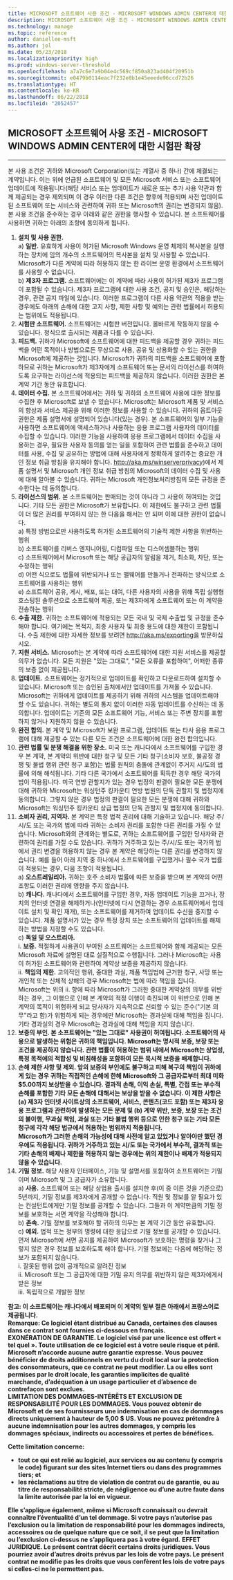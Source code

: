 ```yaml
---
title: MICROSOFT 소프트웨어 사용 조건 - MICROSOFT WINDOWS ADMIN CENTER에 대한 시험판 확장
description: MICROSOFT 소프트웨어 사용 조건 - MICROSOFT WINDOWS ADMIN CENTER에 대한 시험판 확장
ms.technology: manage
ms.topic: reference
author: daniellee-msft
ms.author: jol
ms.date: 05/23/2018
ms.localizationpriority: high
ms.prod: windows-server-threshold
ms.openlocfilehash: a7a7c6e7a9b04e4c569cf850a823ad404f20951b
ms.sourcegitcommit: e0479b0114eac7f232e8b1e45eeede96ccd72b26
ms.translationtype: HT
ms.contentlocale: ko-KR
ms.lasthandoff: 06/22/2018
ms.locfileid: "2052457"
---
```

## <a name="microsoft-software-license-terms---pre-release-extensions-for-microsoft-windows-admin-center"></a>MICROSOFT 소프트웨어 사용 조건 - MICROSOFT WINDOWS ADMIN CENTER에 대한 시험판 확장
________________________________________

본 사용 조건은 귀하와 Microsoft Corporation(또는 계열사 중 하나) 간에 체결되는 계약입니다. 이는 위에 언급된 소프트웨어 및 모든 Microsoft 서비스 또는 소프트웨어 업데이트에 적용됩니다(해당 서비스 또는 업데이트가 새로운 또는 추가 사용 약관과 함께 제공되는 경우 제외되며 이 경우 이러한 다른 조건은 향후에 적용되며 사전 업데이트된 소프트웨어 또는 서비스와 관련하여 귀하 또는 Microsoft의 권리는 변경되지 않음). 본 사용 조건을 준수하는 경우 아래와 같은 권한을 행사할 수 있습니다. 본 소프트웨어를 사용하면 귀하는 아래의 조항에 동의하게 됩니다.

1. **설치 및 사용 권한.**  
    a) **일반.** 유효하게 사용이 허가된 Microsoft Windows 운영 체제의 복사본을 실행하는 장치에 임의 개수의 소프트웨어의 복사본을 설치 및 사용할 수 있습니다. Microsoft가 다른 계약에 따라 허용하지 않는 한 라이브 운영 환경에서 소프트웨어를 사용할 수 없습니다.  
    b) **제3자 프로그램.** 소프트웨어에는 이 계약에 따라 사용이 허가된 제3자 프로그램이 포함될 수 있습니다. 제3자 프로그램에 대한 사용 조건, 공지 및 승인은, 해당하는 경우, 관련 공지 파일에 있습니다. 이러한 프로그램이 다른 사용 약관의 적용을 받는 경우에도 아래의 손해에 대한 고지 사항, 제한 사항 및 예외는 관련 법률에서 허용되는 범위에도 적용됩니다.  
2. **시험판 소프트웨어.** 소프트웨어는 시험판 버전입니다. 올바르게 작동하지 않을 수 있습니다. 정식으로 출시되는 제품과 다를 수 있습니다.  
3. **피드백.** 귀하가 Microsoft에 소프트웨어에 대한 피드백을 제공할 경우 귀하는 피드백을 어떤 목적이나 방법으로든 무상으로 사용, 공유 및 상용화할 수 있는 권한을 Microsoft에 제공하는 것입니다. Microsoft가 귀하의 피드백을 소프트웨어에 포함하므로 귀하는 Microsoft가 제3자에게 소프트웨어 또는 문서의 라이선스를 허여하도록 요구하는 라이선스에 적용되는 피드백을 제공하지 않습니다. 이러한 권한은 본 계약 기간 동안 유효합니다.
4. **데이터 수집.** 본 소프트웨어에서는 귀하 및 귀하의 소프트웨어 사용에 대한 정보를 수집한 후 Microsoft로 보낼 수 있습니다. Microsoft는 Microsoft 제품 및 서비스의 향상과 서비스 제공을 위해 이러한 정보를 사용할 수 있습니다. 귀하의 옵트아웃 권한은 제품 설명서에 설명되어 있습니다(있는 경우). 본 소프트웨어의 일부 기능을 사용하면 소프트웨어에 액세스하거나 사용하는 응용 프로그램 사용자의 데이터를 수집할 수 있습니다. 이러한 기능을 사용하여 응용 프로그램에서 데이터 수집을 사용하는 경우, 필요한 사용자 동의를 얻는 일을 포함하여 관련 법률을 준수하고 데이터를 사용, 수집 및 공유하는 방법에 대해 사용자에게 정확하게 알려주는 중요한 개인 정보 취급 방침을 유지해야 합니다. http://aka.ms/winserverprivacy)에서 제품 설명서 및 Microsoft 개인 정보 취급 방침의 Microsoft의 데이터 수집 및 사용에 대해 알아볼 수 있습니다. 귀하는 Microsoft 개인정보처리방침의 모든 규정을 준수한다는 데 동의합니다.
5. **라이선스의 범위.** 본 소프트웨어는 판매되는 것이 아니라 그 사용이 허여되는 것입니다. 기타 모든 권한은 Microsoft가 보유합니다. 이 제한에도 불구하고 관련 법률이 더 많은 권리를 부여하지 않는 한 다음을 해서는 안 되며 이에 대한 권한이 없습니다.  
    a) 특정 방법으로만 사용하도록 허가된 소프트웨어의 기술적 제한 사항을 위반하는 행위  
    b) 소프트웨어를 리버스 엔지니어링, 디컴파일 또는 디스어셈블하는 행위  
    c) 소프트웨어에서 Microsoft 또는 해당 공급자의 알림을 제거, 최소화, 차단, 또는 수정하는 행위  
    d) 어떤 식으로도 법률에 위반되거나 또는 맬웨어를 만들거나 전파하는 방식으로 소프트웨어를 사용하는 행위  
    e) 소프트웨어 공유, 게시, 배포, 또는 대여, 다른 사용자의 사용을 위해 독립 실행형 호스팅된 솔루션으로 소프트웨어 제공, 또는 제3자에게 소프트웨어 또는 이 계약을 전송하는 행위  
6. **수출 제한.** 귀하는 소프트웨어에 적용되는 모든 국내 및 국제 수출법 및 규정을 준수해야 합니다. 여기에는 목적지, 최종 사용자 및 최종 용도에 대한 제한이 포함됩니다. 수출 제한에 대한 자세한 정보를 보려면 http://aka.ms/exporting을 방문하십시오.  
7. **지원 서비스.** Microsoft는 본 계약에 따라 소프트웨어에 대한 지원 서비스를 제공할 의무가 없습니다. 모든 지원은 "있는 그대로", "모든 오류를 포함하여", 어떠한 종류의 보증 없이 제공됩니다.  
8. **업데이트.** 소프트웨어는 정기적으로 업데이트를 확인하고 다운로드하여 설치할 수 있습니다. Microsoft 또는 승인된 출처에서만 업데이트를 가져올 수 있습니다. Microsoft는 귀하에게 업데이트를 제공하기 위해 귀하의 시스템을 업데이트해야 할 수도 있습니다. 귀하는 별도의 통지 없이 이러한 자동 업데이트를 수신하는 데 동의합니다. 업데이트는 기존의 모든 소프트웨어 기능, 서비스 또는 주변 장치를 포함하지 않거나 지원하지 않을 수 있습니다.  
9. **완전 합의.** 본 계약 및 Microsoft가 보완 프로그램, 업데이트 또는 타사 응용 프로그램에 대해 제공할 수 있는 다른 모든 조건은 소프트웨어에 대한 완전 합의입니다.  
10. **관련 법률 및 분쟁 해결을 위한 장소.** 미국 또는 캐나다에서 소프트웨어를 구입한 경우 본 계약, 본 계약의 위반에 대한 청구 및 모든 기타 청구(소비자 보호, 불공정 경쟁 및 불법 행위 관련 청구 포함)는 법률 원칙의 충돌에 관계없이 주거지 시/도의 법률에 의해 해석됩니다. 기타 다른 국가에서 소프트웨어를 획득한 경우 해당 국가의 법이 적용됩니다. 미국 연방 관할지가 있는 경우 법정의 판결이 필요한 모든 분쟁에 대해 귀하와 Microsoft는 워싱턴주 킹카운티 연방 법원의 단독 관할지 및 법정지에 동의합니다. 그렇지 않은 경우 법정의 판결이 필요한 모든 분쟁에 대해 귀하와 Microsoft는 워싱턴주 킹카운티 상급 법정의 단독 관할지 및 법정지에 동의합니다.  
11. **소비자 권리, 지역차.** 본 계약은 특정 법적 권리에 대해 기술하고 있습니다. 해당 주/시/도 또는 국가의 법에 따라 귀하는 소비자 권리를 포함한 다른 권리를 가질 수 있습니다. Microsoft와의 관계와는 별도로, 귀하는 소프트웨어를 구입한 당사자와 관련하여 권리를 가질 수도 있습니다. 귀하가 거주하고 있는 주/시/도 또는 국가의 법에서 권리 변경을 허용하지 않는 경우 본 계약은 해당하는 다른 권리를 변경하지 않습니다. 예를 들어 아래 지역 중 하나에서 소프트웨어를 구입했거나 필수 국가 법률이 적용되는 경우, 다음 조항이 적용됩니다.  
    a) **오스트레일리아.** 귀하는 호주 소비자 법률에 따른 보증을 받으며 본 계약의 어떤 조항도 이러한 권리에 영향을 주지 않습니다.  
    b) **캐나다.** 캐나다에서 소프트웨어를 구입한 경우, 자동 업데이트 기능을 끄거나, 장치의 인터넷 연결을 해제하거나(인터넷에 다시 연결하는 경우 소프트웨어에서 업데이트 설치 및 확인 재개), 또는 소프트웨어를 제거하여 업데이트 수신을 중지할 수 있습니다. 제품 설명서가 있는 경우 특정 장치 또는 소프트웨어의 업데이트를 해제하는 방법을 지정할 수도 있습니다.  
    c) **독일 및 오스트리아.**    
        i. **보증.** 적절하게 사용권이 부여된 소프트웨어는 소프트웨어와 함께 제공되는 모든 Microsoft 자료에 설명된 대로 실질적으로 수행됩니다. 그러나 Microsoft는 사용이 허가된 소프트웨어와 관련하여 계약상 보증을 제공하지 않습니다.  
        ii. **책임의 제한.** 고의적인 행위, 중대한 과실, 제품 책임법에 근거한 청구, 사망 또는 개인적 또는 신체적 상해의 경우 Microsoft는 법에 따라 책임을 집니다.  
        Microsoft는 위의 ii. 항에 따라 Microsoft가 그러한 중대한 계약상의 의무를 위반하는 경우, 그 이행으로 인해 본 계약의 적정 이행이 촉진되며 이 위반으로 인해 본 계약의 목적이 위험하게 되고 당사자가 지속적으로 신뢰할 수 있는 준수("기본 의무"라고 함)가 위험하게 되는 경우에만 Microsoft는 경과실에 대해 책임을 집니다. 기타 경과실의 경우 Microsoft는 경과실에 대해 책임을 지지 않습니다.  
12. **보증의 부인. 본 소프트웨어는 "있는 그대로" 사용권이 허여됩니다. 소프트웨어의 사용으로 발생하는 위험은 귀하의 책임입니다. Microsoft는 명시적 보증, 보장 또는 조건을 제공하지 않습니다. 관련 법률이 허용하는 범위 내에서 Microsoft는 상업성, 특정 목적에의 적합성 및 비침해성을 포함하여 모든 묵시적 보증을 배제합니다.**
13. **손해 제한 사항 및 제외. 앞의 보증의 부인에도 불구하고 피해 복구의 책임이 귀하에게 있는 경우 귀하는 직접적인 손해에 한해 Microsoft와 그 공급자로부터 최대 미화 $5.00까지 보상받을 수 있습니다. 결과적 손해, 이익 손실, 특별, 간접 또는 부수적 손해를 포함한 기타 모든 손해에 대해서는 보상을 받을 수 없습니다.
이 제한 사항은 (a) 제3자 인터넷 사이트상의 소프트웨어, 서비스, 콘텐츠(코드 포함) 또는 제3자 응용 프로그램과 관련하여 발생하는 모든 문제 및 (b) 계약 위반, 보증, 보장 또는 조건의 불이행, 무과실 책임, 과실 또는 기타 불법 행위 등으로 인한 청구 또는 기타 모든 청구에 각각 해당 법규에서 허용하는 범위까지 적용됩니다.  
Microsoft가 그러한 손해의 가능성에 대해 사전에 알고 있었거나 알아야만 했던 경우에도 적용됩니다. 귀하가 거주하고 있는 시/도 또는 국가에서 부수적, 결과적 또는 기타 손해의 배제나 제한을 허용하지 않는 경우에는 위의 제한이나 배제가 적용되지 않을 수 있습니다.**
14. **기밀 정보.** 해당 사용자 인터페이스, 기능 및 설명서를 포함하여 소프트웨어는 기밀이며 Microsoft 및 그 공급자가 소유합니다.  
    a) **사용.** 소프트웨어 또는 해당 상업용 출시를 설치한 후(이 중 이른 것을 기준으로) 5년까지, 기밀 정보를 제3자에게 공개할 수 없습니다. 직원 및 정보를 알 필요가 있는 컨설턴트에게만 기밀 정보를 공개할 수 있습니다. 그들과 이 계약만큼의 기밀 정보를 보호하는 서면 계약을 작성해야 합니다.  
    b) **존속.** 기밀 정보를 보호해야 할 귀하의 의무는 본 계약 기간 동안 유효합니다.  
    c) **예외.** 법적 또는 정부의 명령에 대한 응답으로 기밀 정보를 공개할 수 있습니다. 먼저 Microsoft에 서면 공지를 제공하여 Microsoft가 보호하는 명령을 찾거나 그렇지 않은 경우 정보를 보호하도록 해야 합니다. 기밀 정보에는 다음에 해당하는 정보가 포함되지 않습니다.  
        i. 잘못된 행위 없이 공개적으로 알려진 정보  
        ii. Microsoft 또는 그 공급자에 대한 기밀 유지 의무를 위반하지 않은 제3자에게서 받은 정보  
        iii. 독립적으로 개발한 정보  

**참고: 이 소프트웨어는 캐나다에서 배포되며 이 계약의 일부 절은 아래에서 프랑스어로 제공됩니다.  
Remarque: Ce logiciel étant distribué au Canada, certaines des clauses dans ce contrat sont fournies ci-dessous en français.  
EXONÉRATION DE GARANTIE. Le logiciel visé par une licence est offert « tel quel ». Toute utilisation de ce logiciel est à votre seule risque et péril. Microsoft n’accorde aucune autre garantie expresse. Vous pouvez bénéficier de droits additionnels en vertu du droit local sur la protection des consommateurs, que ce contrat ne peut modifier. La ou elles sont permises par le droit locale, les garanties implicites de qualité marchande, d’adéquation à un usage particulier et d’absence de contrefaçon sont exclues.  
LIMITATION DES DOMMAGES-INTÉRÊTS ET EXCLUSION DE RESPONSABILITÉ POUR LES DOMMAGES. Vous pouvez obtenir de Microsoft et de ses fournisseurs une indemnisation en cas de dommages directs uniquement à hauteur de 5,00 $ US. Vous ne pouvez prétendre à aucune indemnisation pour les autres dommages, y compris les dommages spéciaux, indirects ou accessoires et pertes de bénéfices.**

**Cette limitation concerne:**
- **tout ce qui est relié au logiciel, aux services ou au contenu (y compris le code) figurant sur des sites Internet tiers ou dans des programmes tiers; et**
- **les réclamations au titre de violation de contrat ou de garantie, ou au titre de responsabilité stricte, de négligence ou d’une autre faute dans la limite autorisée par la loi en vigueur.**  

**Elle s’applique également, même si Microsoft connaissait ou devrait connaître l’éventualité d’un tel dommage. Si votre pays n’autorise pas l’exclusion ou la limitation de responsabilité pour les dommages indirects, accessoires ou de quelque nature que ce soit, il se peut que la limitation ou l’exclusion ci-dessus ne s’appliquera pas à votre égard.**
**EFFET JURIDIQUE. Le présent contrat décrit certains droits juridiques. Vous pourriez avoir d’autres droits prévus par les lois de votre pays. Le présent contrat ne modifie pas les droits que vous confèrent les lois de votre pays si celles-ci ne le permettent pas.**

